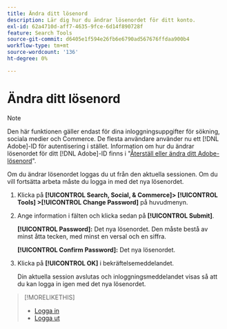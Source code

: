 ```yaml
---
title: Ändra ditt lösenord
description: Lär dig hur du ändrar lösenordet för ditt konto.
exl-id: 62a4710d-aff7-4635-9fce-6d14f890728f
feature: Search Tools
source-git-commit: d6405e1f594e26fb6e6790ad567676ffdaa900b4
workflow-type: tm+mt
source-wordcount: '136'
ht-degree: 0%

---
```


# Ändra ditt lösenord

<!-- Replace this with just a link to the DX page once we remove the legacy option? -->

>[!NOTE]
>
>Den här funktionen gäller endast för dina inloggningsuppgifter för sökning, sociala medier och Commerce. De flesta användare använder nu ett [!DNL Adobe]-ID för autentisering i stället. Information om hur du ändrar lösenordet för ditt [!DNL Adobe]-ID finns i &quot;[Återställ eller ändra ditt Adobe-lösenord](https://helpx.adobe.com/manage-account/using/change-or-reset-password.html)&quot;.

Om du ändrar lösenordet loggas du ut från den aktuella sessionen. Om du vill fortsätta arbeta måste du logga in med det nya lösenordet.

1. Klicka på **[!UICONTROL Search, Social, & Commerce]> [!UICONTROL Tools] >[!UICONTROL Change Password]** på huvudmenyn.

1. Ange information i fälten och klicka sedan på **[!UICONTROL Submit]**.

   **[!UICONTROL Password]:** Det nya lösenordet. Den måste bestå av minst åtta tecken, med minst en versal och en siffra.

   **[!UICONTROL Confirm Password]:** Det nya lösenordet.

1. Klicka på **[!UICONTROL OK]** i bekräftelsemeddelandet.

   Din aktuella session avslutas och inloggningsmeddelandet visas så att du kan logga in igen med det nya lösenordet.

>[!MORELIKETHIS]
>
>* [Logga in](/help/search-social-commerce/getting-started/sign-in.md)
>* [Logga ut](/help/search-social-commerce/getting-started/sign-out.md)
